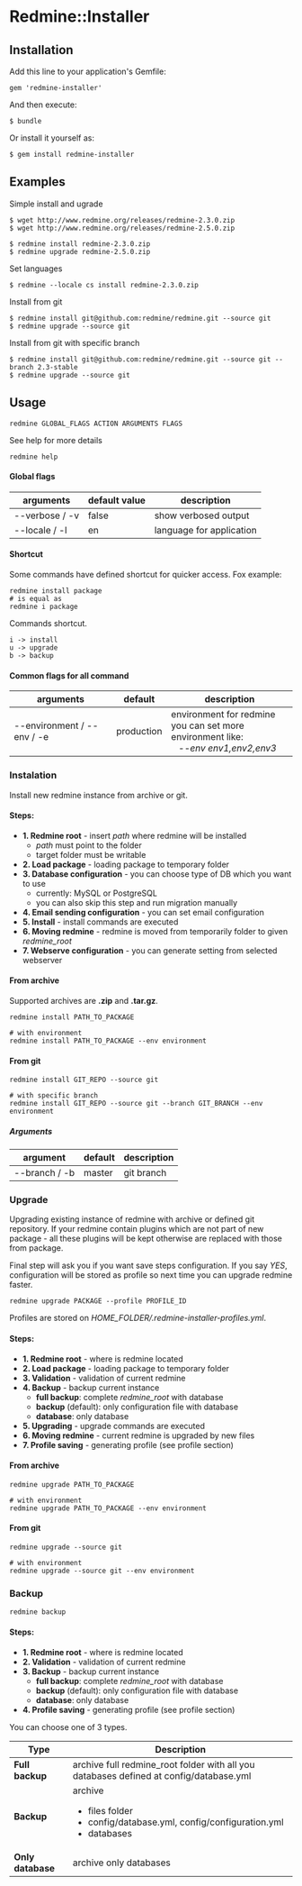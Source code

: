 # Redmine::Installer

## Installation

Add this line to your application's Gemfile:

```
gem 'redmine-installer'
```

And then execute:

```
$ bundle
```

Or install it yourself as:

```
$ gem install redmine-installer
```

## Examples

Simple install and ugrade

```
$ wget http://www.redmine.org/releases/redmine-2.3.0.zip
$ wget http://www.redmine.org/releases/redmine-2.5.0.zip

$ redmine install redmine-2.3.0.zip
$ redmine upgrade redmine-2.5.0.zip
```

Set languages

```
$ redmine --locale cs install redmine-2.3.0.zip
```

Install from git

```
$ redmine install git@github.com:redmine/redmine.git --source git
$ redmine upgrade --source git
```

Install from git with specific branch

```
$ redmine install git@github.com:redmine/redmine.git --source git --branch 2.3-stable
$ redmine upgrade --source git
```

## Usage

```
redmine GLOBAL_FLAGS ACTION ARGUMENTS FLAGS
```

See help for more details

```
redmine help
```

#### Global flags

<table>
  <thead>
    <tr>
      <th>arguments</th>
      <th>default value</th>
      <th>description</th>
    </tr>
  </thead>
  <tbody>
    <tr>
      <td>--verbose / -v</td>
      <td>false</td>
      <td>show verbosed output</td>
    </tr>
    <tr>
      <td>--locale / -l</td>
      <td>en</td>
      <td>language for application</td>
    </tr>
  </tbody>
</table>


#### Shortcut

Some commands have defined shortcut for quicker access. Fox example:

```
redmine install package
# is equal as
redmine i package
```

Commands shortcut.

```
i -> install
u -> upgrade
b -> backup
```

#### Common flags for all command

<table>
  <thead>
    <tr>
      <th>arguments</th>
      <th>default</th>
      <th>description</th>
    </tr>
  </thead>
  <tbody>
    <tr>
      <td>--environment / --env / -e</td>
      <td>production</td>
      <td>
        environment for redmine<br>
        you can set more environment like: <br>
        &nbsp;&nbsp;&nbsp;<i>--env env1,env2,env3</i>
      </td>
    </tr>
  </tbody>
</table>

### Instalation

Install new redmine instance from archive or git.

#### Steps:

- **1. Redmine root** - insert _path_ where redmine will be installed
	- _path_ must point to the folder
	- target folder must be writable
- **2. Load package** - loading package to temporary folder
- **3. Database configuration** - you can choose type of DB which you want to use
	- currently: MySQL or PostgreSQL
	- you can also skip this step and run migration manually
- **4. Email sending configuration** - you can set email configuration
- **5. Install** - install commands are executed
- **6. Moving redmine** - redmine is moved from temporarily folder to given _redmine\_root_
- **7. Webserve configuration** - you can generate setting from selected webserver

#### From archive

Supported archives are **.zip** and **.tar.gz**.

```
redmine install PATH_TO_PACKAGE

# with environment
redmine install PATH_TO_PACKAGE --env environment
```

#### From git

```
redmine install GIT_REPO --source git

# with specific branch
redmine install GIT_REPO --source git --branch GIT_BRANCH --env environment
```

##### Arguments

<table>
  <thead>
    <tr>
      <th>argument</th>
      <th>default</th>
      <th>description</th>
    </tr>
  </thead>
  <tbody>
    <tr>
      <td>--branch / -b</td>
      <td>master</td>
      <td>
        git branch
      </td>
    </tr>
  </tbody>
</table>


### Upgrade

Upgrading existing instance of redmine with archive or defined git repository. If your redmine contain plugins which are not part of new package - all these plugins will be kept otherwise are replaced with those from package.

Final step will ask you if you want save steps configuration. If you say _YES_, configuration will be stored as profile so next time you can upgrade redmine faster.

```
redmine upgrade PACKAGE --profile PROFILE_ID
```

Profiles are stored on *HOME_FOLDER/.redmine-installer-profiles.yml*.

#### Steps:

- **1. Redmine root** - where is redmine located
- **2. Load package** -  loading package to temporary folder
- **3. Validation** - validation of current redmine
- **4. Backup** - backup current instance
	- **full backup**: complete _redmine\_root_ with database
	- **backup** (default): only configuration file with database
	- **database**: only database
- **5. Upgrading** - upgrade commands are executed
- **6. Moving redmine** - current redmine is upgraded by new files
- **7. Profile saving** - generating profile (see profile section)


#### From archive

```
redmine upgrade PATH_TO_PACKAGE

# with environment
redmine upgrade PATH_TO_PACKAGE --env environment
```

#### From git

```
redmine upgrade --source git

# with environment
redmine upgrade --source git --env environment
```


### Backup

```
redmine backup
```

#### Steps:

- **1. Redmine root** - where is redmine located
- **2. Validation** - validation of current redmine
- **3. Backup** - backup current instance
	- **full backup**: complete _redmine\_root_ with database
	- **backup** (default): only configuration file with database
	- **database**: only database
- **4. Profile saving** - generating profile (see profile section)

You can choose one of 3 types.

<table>
  <thead>
    <tr>
      <th>Type</th>
      <th>Description</th>
    </tr>
  </thead>
  <tbody>
    <tr>
      <td><b>Full backup</b></td>
      <td>archive full redmine_root folder with all you databases defined at config/database.yml</td>
    </tr>
    <tr>
      <td><b>Backup</b></td>
      <td>
        archive
        <ul>
          <li>files folder</li>
          <li>config/database.yml, config/configuration.yml</li>
          <li>databases</li>
        </ul>
      </td>
    </tr>
    <tr>
      <td><b>Only database</b></td>
      <td>archive only databases</td>
    </tr>
  </tbody>
</table>


 
